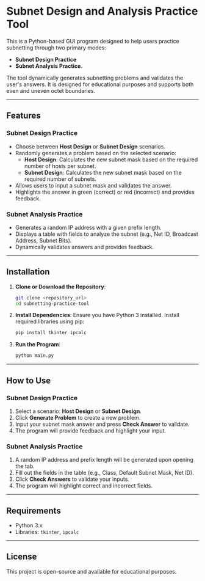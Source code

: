 
# Subnet Design and Analysis Practice Tool

This is a Python-based GUI program designed to help users practice subnetting through two primary modes: 
- **Subnet Design Practice** 
- **Subnet Analysis Practice**.

The tool dynamically generates subnetting problems and validates the user's answers. It is designed for educational purposes and supports both even and uneven octet boundaries.

---

## Features

### Subnet Design Practice
- Choose between **Host Design** or **Subnet Design** scenarios.
- Randomly generates a problem based on the selected scenario:
  - **Host Design**: Calculates the new subnet mask based on the required number of hosts per subnet.
  - **Subnet Design**: Calculates the new subnet mask based on the required number of subnets.
- Allows users to input a subnet mask and validates the answer.
- Highlights the answer in green (correct) or red (incorrect) and provides feedback.

### Subnet Analysis Practice
- Generates a random IP address with a given prefix length.
- Displays a table with fields to analyze the subnet (e.g., Net ID, Broadcast Address, Subnet Bits).
- Dynamically validates answers and provides feedback.

---

## Installation

1. **Clone or Download the Repository**:
   ```bash
   git clone <repository_url>
   cd subnetting-practice-tool
   ```

2. **Install Dependencies**:
   Ensure you have Python 3 installed. Install required libraries using pip:
   ```bash
   pip install tkinter ipcalc
   ```

3. **Run the Program**:
   ```bash
   python main.py
   ```

---

## How to Use

### Subnet Design Practice
1. Select a scenario: **Host Design** or **Subnet Design**.
2. Click **Generate Problem** to create a new problem.
3. Input your subnet mask answer and press **Check Answer** to validate.
4. The program will provide feedback and highlight your input.

### Subnet Analysis Practice
1. A random IP address and prefix length will be generated upon opening the tab.
2. Fill out the fields in the table (e.g., Class, Default Subnet Mask, Net ID).
3. Click **Check Answers** to validate your inputs.
4. The program will highlight correct and incorrect fields.

---

## Requirements
- Python 3.x
- Libraries: `tkinter`, `ipcalc`

---

## License
This project is open-source and available for educational purposes.
